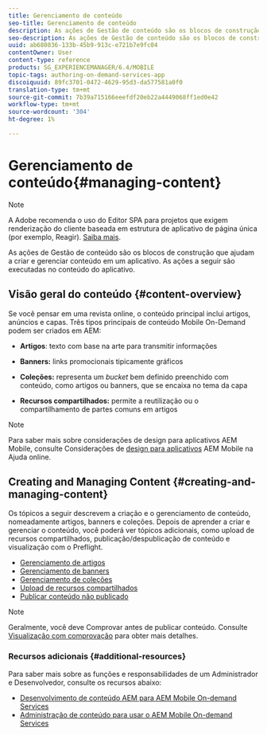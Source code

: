 ```yaml
---
title: Gerenciamento de conteúdo
seo-title: Gerenciamento de conteúdo
description: As ações de Gestão de conteúdo são os blocos de construção que ajudam a criar e gerenciar conteúdo em um aplicativo. Siga esta página para saber mais.
seo-description: As ações de Gestão de conteúdo são os blocos de construção que ajudam a criar e gerenciar conteúdo em um aplicativo. Siga esta página para saber mais.
uuid: ab680836-133b-45b9-913c-e721b7e9fc04
contentOwner: User
content-type: reference
products: SG_EXPERIENCEMANAGER/6.4/MOBILE
topic-tags: authoring-on-demand-services-app
discoiquuid: 89fc3701-0472-4629-95d3-da577581a0f0
translation-type: tm+mt
source-git-commit: 7b39a715166eeefdf20eb22a4449068ff1ed0e42
workflow-type: tm+mt
source-wordcount: '304'
ht-degree: 1%

---
```



# Gerenciamento de conteúdo{#managing-content}

>[!NOTE]
>
>A Adobe recomenda o uso do Editor SPA para projetos que exigem renderização do cliente baseada em estrutura de aplicativo de página única (por exemplo, Reagir). [Saiba mais](/help/sites-developing/spa-overview.md).

As ações de Gestão de conteúdo são os blocos de construção que ajudam a criar e gerenciar conteúdo em um aplicativo. As ações a seguir são executadas no conteúdo do aplicativo.

## Visão geral do conteúdo {#content-overview}

Se você pensar em uma revista online, o conteúdo principal inclui artigos, anúncios e capas. Três tipos principais de conteúdo Mobile On-Demand podem ser criados em AEM:

* **Artigos**: texto com base na arte para transmitir informações
* **Banners:** links promocionais tipicamente gráficos
* **Coleções:** representa um *bucket* bem definido preenchido com conteúdo, como artigos ou banners, que se encaixa no tema da capa

* **Recursos compartilhados:** permite a reutilização ou o compartilhamento de partes comuns em artigos

>[!NOTE]
>
>Para saber mais sobre considerações de design para aplicativos AEM Mobile, consulte Considerações de [design para aplicativos](https://helpx.adobe.com/digital-publishing-solution/help/design-app.html) AEM Mobile na Ajuda online.

## Creating and Managing Content {#creating-and-managing-content}

Os tópicos a seguir descrevem a criação e o gerenciamento de conteúdo, nomeadamente artigos, banners e coleções. Depois de aprender a criar e gerenciar o conteúdo, você poderá ver tópicos adicionais, como upload de recursos compartilhados, publicação/despublicação de conteúdo e visualização com o Preflight.

* [Gerenciamento de artigos](/help/mobile/mobile-on-demand-managing-articles.md)
* [Gerenciamento de banners](/help/mobile/mobile-on-demand-managing-banners.md)
* [Gerenciamento de coleções](/help/mobile/mobile-on-demand-managing-collections.md)
* [Upload de recursos compartilhados](/help/mobile/mobile-on-demand-shared-resources.md)
* [Publicar conteúdo não publicado](/help/mobile/mobile-on-demand-publishing-unpublishing.md)

>[!NOTE]
>
>Geralmente, você deve Comprovar antes de publicar conteúdo. Consulte [Visualização com comprovação](/help/mobile/aem-mobile-manage-ondemand-services.md) para obter mais detalhes.

### Recursos adicionais {#additional-resources}

Para saber mais sobre as funções e responsabilidades de um Administrador e Desenvolvedor, consulte os recursos abaixo:

* [Desenvolvimento de conteúdo AEM para AEM Mobile On-demand Services](/help/mobile/aem-mobile-on-demand.md)
* [Administração de conteúdo para usar o AEM Mobile On-demand Services](/help/mobile/aem-mobile.md)

